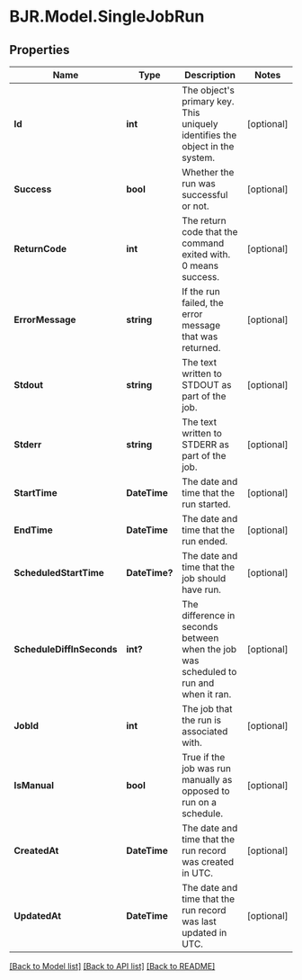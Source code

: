# BJR.Model.SingleJobRun

## Properties

Name | Type | Description | Notes
------------ | ------------- | ------------- | -------------
**Id** | **int** | The object&#39;s primary key. This uniquely identifies the object in the system. | [optional] 
**Success** | **bool** | Whether the run was successful or not. | [optional] 
**ReturnCode** | **int** | The return code that the command exited with. 0 means success. | [optional] 
**ErrorMessage** | **string** | If the run failed, the error message that was returned. | [optional] 
**Stdout** | **string** | The text written to STDOUT as part of the job. | [optional] 
**Stderr** | **string** | The text written to STDERR as part of the job. | [optional] 
**StartTime** | **DateTime** | The date and time that the run started. | [optional] 
**EndTime** | **DateTime** | The date and time that the run ended. | [optional] 
**ScheduledStartTime** | **DateTime?** | The date and time that the job should have run. | [optional] 
**ScheduleDiffInSeconds** | **int?** | The difference in seconds between when the job was scheduled to run and when it ran. | [optional] 
**JobId** | **int** | The job that the run is associated with. | [optional] 
**IsManual** | **bool** | True if the job was run manually as opposed to run on a schedule. | [optional] 
**CreatedAt** | **DateTime** | The date and time that the run record was created in UTC. | [optional] 
**UpdatedAt** | **DateTime** | The date and time that the run record was last updated in UTC. | [optional] 

[[Back to Model list]](../README.md#documentation-for-models) [[Back to API list]](../README.md#documentation-for-api-endpoints) [[Back to README]](../README.md)


